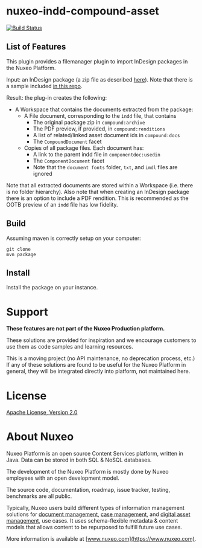 nuxeo-indd-compound-asset
=============================

[![Build Status](https://qa.nuxeo.org/jenkins/buildStatus/icon?job=Sandbox/sandbox_nuxeo-indd-compound-asset-master)](https://qa.nuxeo.org/jenkins/job/Sandbox/job/sandbox_nuxeo-indd-compound-asset-master/)

## List of Features

This plugin provides a filemanager plugin to import InDesign packages in the Nuxeo Platform.

Input: an InDesign package (a zip file as described [here](https://helpx.adobe.com/indesign/how-to/indesign-package-files-for-handoff.html)). Note that there is a sample included [in this repo](nuxeo-indd-compound-asset-core/src/test/resources/files/sample.zip).

Result: the plug-in creates the following:

* A Workspace that contains the documents extracted from the package:
    * A File document, corresponding to the `indd` file, that contains
      * The original package zip in `compound:archive`
      * The PDF preview, if provided, in `compound:renditions`
      * A list of related/linked asset document ids in `compound:docs`
      * The `CompoundDocument` facet
    * Copies of all package files. Each document has:
      * A link to the parent indd file in `componentdoc:usedin`
      * The `ComponentDocument` facet
      * Note that the `document fonts` folder, `txt`, and `imdl` files are ignored

Note that all extracted documents are stored within a Workspace (i.e. there is no folder hierarchy). Also note that when creating an InDesign package there is an option to include a PDF rendition. This is recommended as the OOTB preview of an `indd` file has low fidelity.

## Build

Assuming maven is correctly setup on your computer:

```
git clone
mvn package
```

## Install

Install the package on your instance.


# Support

**These features are not part of the Nuxeo Production platform.**

These solutions are provided for inspiration and we encourage customers to use them as code samples and learning resources.

This is a moving project (no API maintenance, no deprecation process, etc.) If any of these solutions are found to be useful for the Nuxeo Platform in general, they will be integrated directly into platform, not maintained here.

# License

[Apache License, Version 2.0](http://www.apache.org/licenses/LICENSE-2.0.html)

# About Nuxeo

Nuxeo Platform is an open source Content Services platform, written in Java. Data can be stored in both SQL & NoSQL databases.

The development of the Nuxeo Platform is mostly done by Nuxeo employees with an open development model.

The source code, documentation, roadmap, issue tracker, testing, benchmarks are all public.

Typically, Nuxeo users build different types of information management solutions for [document management](https://www.nuxeo.com/solutions/document-management/), [case management](https://www.nuxeo.com/solutions/case-management/), and [digital asset management](https://www.nuxeo.com/solutions/dam-digital-asset-management/), use cases. It uses schema-flexible metadata & content models that allows content to be repurposed to fulfill future use cases.

More information is available at [www.nuxeo.com](https://www.nuxeo.com).

